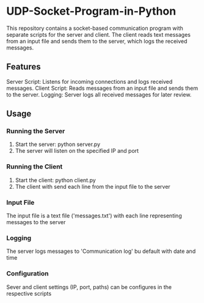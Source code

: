 # UDP-Socket-Program-in-Python
This repository contains a socket-based communication program with separate scripts for the server and client. The client reads text messages from an input file and sends them to the server, which logs the received messages.

## Features
Server Script: Listens for incoming connections and logs received messages.
Client Script: Reads messages from an input file and sends them to the server.
Logging: Server logs all received messages for later review.

## Usage
### Running the Server
1. Start the server: python server.py
2. The server will listen on the specified IP and port

### Running the Client
1. Start the client: python client.py
2. The client with send each line from the input file to the server

### Input File
The input file is a text file ('messages.txt') with each line representing messages to the server

### Logging
The server logs messages to 'Communication log' bu default with date and time

### Configuration
Sever and client settings (IP, port, paths) can be configures in the respective scripts



